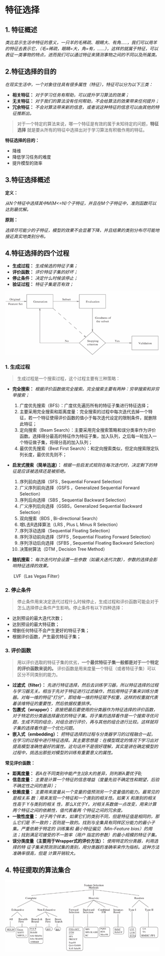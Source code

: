 # 特征选择

## 1. 特征概述

*类比显示生活中特征的意义，一只羊的毛稀疏、眼睛大、有角.....，我们可以用羊的特征去表示它，（毛=稀疏，眼睛=大，角=有，......），这样的就属于特征，可以表征一类事物的特点，进而我们可以通过特征来猜测事物之间的不同以及所属类。*

## 2.特征选择的目的

*在现实生活中，一个对象往往具有很多属性（特征），特征可以分为以下三类：*

- **相关特征：** *对于学习任务有帮助，可以提升学习算法的效果；*
- **无关特征：** *对于我们的算法没有任何帮助，不会给算法的效果带来任何提升；*
- **冗余特征：** *不会对算法带来新的信息，或者说这种特征的信息可以由其他的特征推断出。*

> 对于一个特定的算法来说，哪一个特征是有效的属于未知待定的问题，**特征选择** 就是要从所有的特征中选择出对于学习算法有积极作用的特征。

**特征选择的目的：**

- 降维
- 降低学习任务的难度
- 提升模型的效率

## 3.特征选择概述

**定义：**

*从N个特征中选择其中M(M<=N)个子特征，并且在M个子特征中，准则函数可以达到最优解。*

**原则：**

*选择尽可能少的子特征，模型的效果不会显著下降，并且结果的类别分布尽可能地接近真实地类别分布。*

## 4.特征选择的四个过程

- **生成过程：** *生成候选的特征子集；*
- **评价函数：** *评价特征子集的好坏；*
- **停止条件：** *决定什么时候该停止；*
- **验证过程：** *特征子集是否有效；*

![image-20211109131232580](./imgs/image-20211109131232580.png)

### 1. 生成过程

> 生成过程是一个搜索过程，这个过程主要有三种策略：

- **完全搜索：** *根据评价函数做完全搜索。完全搜索主要有两种：穷举搜索和非穷举搜索；*

  1. 广度优先搜索（BFS）：广度优先遍历所有的特征子集进行特征选择；
  2. 主要采用完全搜索和距离度量：完全搜索的过程中每次迭代去掉一个特征，若一个特征使得评价函数的值小于每次迭代设定的限制条件，就删除此特征；
  3. 定向搜索（Beam Search）：主要采用完全搜索策略和误分类率作为评价函数。选择得分最高的特征作为特征子集，加入队列，之后每一轮加入一个特征做子集，将得分高的加入队列；
  4. 最优优先搜索（Best First Search）：和定向搜索类似，但定向搜索限定队列长度，最优优先则不；

- **启发式搜索（简单迅速）：** *根据一些启发式规则在每次迭代时，决定剩下的特征是应该被选择还是被拒绝。*

  	1. 序列前向选择（SFS , Sequential Forward Selection）
   	2. 广义序列前向选择（GSFS ，Generalized Sequential Forward Selection）
   	3. 序列后向选择（SBS , Sequential Backward Selection）
   	4. 广义序列后向选择（GSBS，Generalized Sequential Backward Selection）
   	5. 双向搜索（BDS , Bi-directional Search）
   	6. 增L去R选择算法（LRS , Plus L Minus R Selection）
   	7. 序列浮动选择（Sequential Floating Selection）
   	8. 序列浮动前向选择（SFFS , Sequential Floating Forward Selection）
   	9. 序列浮动后向选择（SFBS , Sequential Floating Backward Selection）
   	10. 决策树算法（DTM , Decision Tree Method）

- **随机搜索：** *每次迭代时会设置一些参数（如最大迭代次数），参数的选择会影响特征选择的效果。*

  ​	LVF（Las Vegas Filter）

### 2. 停止条件

> 停止条件用来决定迭代过程什么时候停止，生成过程和评价函数可能会对于怎么选择停止条件产生影响。停止条件有以下四种选择：

- 达到预设的最大迭代次数；
- 达到预设的最大特征数；
- 增删任何特征不会产生更好的特征子集；
- 根据评价函数，产生最优特征子集；

### 3. 评价函数

> 用以评价选取的特征子集的优劣，**一个最优特征子集一般都是对于一个特定的评价函数来说的。** 评价函数是用来度量一个特征（或者特征子集）可以区分不同类别的能力。

- **过滤式（filter）：** *先进行特征选择，然后去训练学习器，所以特征选择的过程与学习器无关。相当于先对于特征进行过滤操作，然后用特征子集来训练分类器。对每一维的特征“打分”，即给每一维的特征赋予权重，这样的权重就代表着该维特征的重要性，然后依据权重排序。* 
- **包裹式（wrapper）：** *直接把最后要使用的分类器作为特征选择的评价函数，对于特定的分类器选择最优的特征子集。将子集的选择看作是一个搜索寻优问题，生成不同的组合，对组合进行评价，再与其他的组合进行比较。这样就将子集的选择看作是一个优化问题。*
- **嵌入式（embedding）：** *把特征选择的过程与分类器学习的过程融合一起，在学习的过程中进行特征选择。其主要思想是：在模型既定的情况下学习出对提高模型准确性最好的属性。这句话并不是很好理解，其实是讲在确定模型的过程中，挑选出那些对模型的训练有重要意义的属性。*

**常见评价函数：**

- **距离度量：** *若A在不同类别中能产生比B大的差异，则判断A要优于B;*
- **信息度量：** *主要是计算一个特征的信息增益（度量先验不确定性和期望，后验不确定性之间的差异）；*
- **依赖度量：** *主要用来度量从一个变量的值预测另一个变量值的能力。最常见的是相关系
  数：用来发现一个特征和一个类别的相关性。如果 X 和类别的相关性高于 Y与类别的相关
  性，那么X优于Y。对相关系数做一点改变，用来计算两个特征之间的依赖性，值代表着两
  个特征之间的冗余度。*
- **一致性度量：** *对于两个样本，如果它们的类别不同，但是特征值是相同的，那么它们是
  不一致的；否则是一致的。找到与全集具有同样区分能力的最小子集。严重依赖于特定的
  训练集和 最小特征偏见（Min-Feature bias）的用法；找到满足可接受的不一致率（用户
  指定的参数）的最小规模的特征子集。*
- **误分类度量（主要用于Wrapper式的评价方法）：** *使用特定的分类器，利用选择的特
  征子集来预测测试集的类别，用分类器的准确率来作为指标。这种方法准确率很高，但是
  计算开销较大。*

## 4. 特征提取的算法集合

![image-20211109134012073](./imgs/image-20211109134012073.png)

